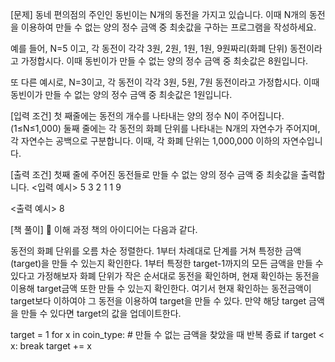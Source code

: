 [문제]
동네 편의점의 주인인 동빈이는 N개의 동전을 가지고 있습니다. 이때 N개의 동전을 이용하여 만들 수 없는 양의 정수 금액 중 최솟값을 구하는 프로그램을 작성하세요.

예를 들어, N=5 이고, 각 동전이 각각 3원, 2원, 1원, 1원, 9원짜리(화폐 단위) 동전이라고 가정합시다. 이때 동빈이가 만들 수 없는 양의 정수 금액 중 최솟값은 8원입니다.

또 다른 예시로, N=3이고, 각 동전이 각각 3원, 5원, 7원 동전이라고 가정합시다. 이때 동빈이가 만들 수 없는 양의 정수 금액 중 최솟값은 1원입니다.

[입력 조건]
첫 째줄에는 동전의 개수를 나타내는 양의 정수 N이 주어집니다. (1≤N≤1,000)
둘째 줄에는 각 동전의 화폐 단위를 나타내는 N개의 자연수가 주어지며, 각 자연수는 공백으로 구분합니다. 이때, 각 화폐 단위는 1,000,000 이하의 자연수입니다.

[출력 조건]
첫째 줄에 주어진 동전들로 만들 수 없는 양의 정수 금액 중 최솟값을 출력합니다.
<입력 예시>
5
3 2 1 1 9

<출력 예시>
8

[책 풀이]
🔎 이해 과정
책의 아이디어는 다음과 같다.

동전의 화폐 단위를 오름 차순 정렬한다.
1부터 차례대로 단계를 거쳐 특정한 금액(target)을 만들 수 있는지 확인한다.
1부터 특정한 target-1까지의 모든 금액을 만들 수 있다고 가정해보자
화폐 단위가 작은 순서대로 동전을 확인하며, 현재 확인하는 동전을 이용해 target금액 또한 만들 수 있는지 확인한다.
여기서 현재 확인하는 동전금액이 target보다 이하여야 그 동전을 이용하여 target을 만들 수 있다.
만약 해당 target 금액을 만들 수 있다면 target의 값을 업데이트한다.

target = 1
for x in coin_type: # 만들 수 없는 금액을 찾았을 때 반복 종료
if target < x:
break
target += x
